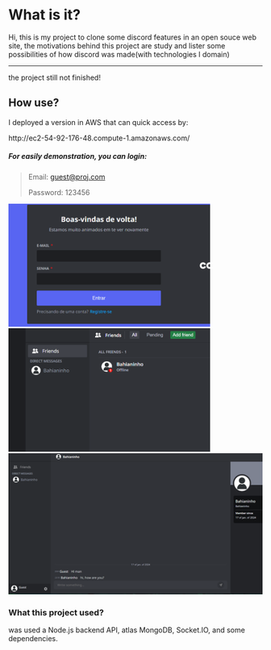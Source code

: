 <h1>What is it?</h1>
<p>Hi, this is my project to clone some discord features in an open souce web site, the motivations behind this project are study and lister some possibilities of how discord was made(with technologies I domain)</p>
<p></p>
<hr>
<span>the project still not finished!<span>
<h2>How use?</h2>
<p>I deployed a version in AWS that can quick access by:</p>
<p>http://ec2-54-92-176-48.compute-1.amazonaws.com/</p>
<h5>For easily demonstration, you can login:</h5>
  
> Email: guest@proj.com
> 
> Password: 123456
<img style='width: 400px' src="https://github.com/sheiely/clone-discord-project/blob/main/client/public/images/screenshot2.png">
<img style='width: 400px' src="https://github.com/sheiely/clone-discord-project/blob/main/client/public/images/screenshot.png">
<img style='width: 800px' src="https://github.com/sheiely/clone-discord-project/blob/main/client/public/images/screenshot3.png">

<h3>What this project used?</h3>
<p>was used a Node.js backend API, atlas MongoDB, Socket.IO, and some dependencies.</p>
